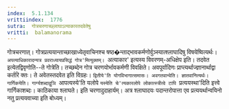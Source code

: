 ```yaml
---
index:  5.1.134
vrittiindex:  1776
sutra:  गोत्रचरणाच्छ्लाघाऽत्याकारतदवेतेषु
vritti:  balamanorama 
---
```


गोत्रचरणात्। गोत्रप्रत्ययान्ताच्छाखाध्येतृवाचिनश्च षष्ठ�न्ताद्भावकर्मणोर्वुञ्स्यात्श्लाघादिषु विषयेष्वित्यर्थः। `अपत्याधिकारादन्यत्र प्रवराध्यायप्रसिद्धं गोत्र'मित्युक्तम्। `अत्याकार' इत्यस्य विवरणम्-अधिक्षेप इति। तदवेत इत्येतद्विवृणोति--ते गोत्रेति। तच्छब्देन गोत्र चरणयोर्भावकर्मणी विवक्षिते। अवपूर्वादिणः प्राप्त्यर्थाज्ज्ञानार्थाद्वा कर्तरि क्तः। ते अवेतस्तदवेत इति विग्रहः। `द्वितीये'ति योगविभागात्समासः। अवगतवान्वेति। ज्ञातवानित्यर्थः। गार्गिकयेति। गार्ग्यशब्दाद्वुञि `आपत्यस्ये'ति यलोपे `यस्येति चे'त्यकारलोपे लोकात्स्त्रीत्वे टापि `प्रत्ययस्था'दिति इत्त्वे गार्गिकाशब्दः। काठिकाया श्लाघते। इति चरणादुदाहार्यम्। अत्र श्लाघादयः पदान्तरोपात्ता एव प्रत्ययर्थान्वयिनो नतु प्रत्ययवाच्या इति बोध्यम्। 


